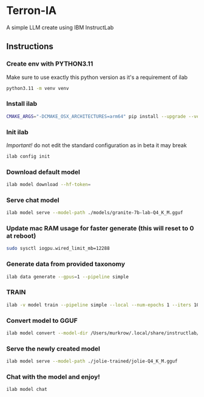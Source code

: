 # Terron-IA
A simple LLM create using IBM InstructLab

## Instructions
### Create env with PYTHON3.11
Make sure to use exactly this python version as it's a requirement of ilab
```bash
python3.11 -m venv venv
```
### Install ilab
```bash
CMAKE_ARGS="-DCMAKE_OSX_ARCHITECTURES=arm64" pip install --upgrade --verbose --force-reinstall --no-cache-dir instructlab
```

### Init ilab
*Important!* do not edit the standard configuration as in beta it may break
```bash
ilab config init
```

### Download default model
```bash
ilab model download --hf-token=
```

### Serve chat model
```bash
ilab model serve --model-path ./models/granite-7b-lab-Q4_K_M.gguf
```

### Update mac RAM usage for faster generate (this will reset to 0 at reboot)
```bash
sudo sysctl iogpu.wired_limit_mb=12288
```

### Generate data from provided taxonomy
```bash
ilab data generate --gpus=1 --pipeline simple
```

### TRAIN
```bash
ilab -v model train --pipeline simple --local --num-epochs 1 --iters 10 --optimize-memory
```
### Convert model to GGUF
```bash
ilab model convert --model-dir /Users/murkrow/.local/share/instructlab/checkpoints/-Users-murkrow-.cache-instructlab-models-instructlab-granite-7b-lab-mlx-q/ --model-name jolie -sd
```

### Serve the newly created model
```bash
ilab model serve --model-path ./jolie-trained/jolie-Q4_K_M.gguf
```

### Chat with the model and enjoy!
```bash
ilab model chat
```
